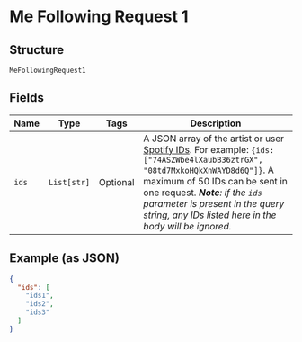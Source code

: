 
# Me Following Request 1

## Structure

`MeFollowingRequest1`

## Fields

| Name | Type | Tags | Description |
|  --- | --- | --- | --- |
| `ids` | `List[str]` | Optional | A JSON array of the artist or user [Spotify IDs](/documentation/web-api/concepts/spotify-uris-ids). For example: `{ids:["74ASZWbe4lXaubB36ztrGX", "08td7MxkoHQkXnWAYD8d6Q"]}`. A maximum of 50 IDs can be sent in one request. _**Note**: if the `ids` parameter is present in the query string, any IDs listed here in the body will be ignored._ |

## Example (as JSON)

```json
{
  "ids": [
    "ids1",
    "ids2",
    "ids3"
  ]
}
```

